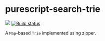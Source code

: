 # purescript-search-trie


[![](https://img.shields.io/librariesio/github/klntsky/purescript-search-trie.svg)](https://libraries.io/github/klntsky/purescript-search-trie)
[![Build status](https://travis-ci.org/klntsky/purescript-search-trie.svg?branch=master)](https://travis-ci.org/klntsky/purescript-search-trie)

A `Map`-based `Trie` implemented using zipper.
